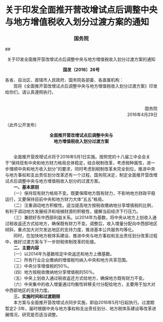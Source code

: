 # 关于印发全面推开营改增试点后调整中央与地方增值税收入划分过渡方案的通知

### <p style="text-align:center" color="#06c"   text-dec oration="none" >国务院 </p>
##<p style="text-align:center" color="#c00"   text-dec oration="none">关于印发全面推开营改增试点后调整中央与地方增值税收入划分过渡方案的通知 </p>
**<p class="sv_black14_30" style="text-align:center">国发〔2016〕26号</p>** 

<p>各省、自治区、直辖市人民政府，国务院各部委、各直属机构：<br>　　现将《全面推开营改增试点后调整中央与地方增值税收入划分过渡方案》印发给你们，请认真遵照执行。<br>　　　　　　　　　　　　　　　　　　　　　　　　　　　　 　 </p><p style="text-align: right">国务院<br>　　　　　　　　　　　　　　　　　　　　　　　　　　　 　2016年4月29日</p><p>（此件公开发布）</p><p style="text-align: center"><strong>全面推开营改增试点后调整中央与<br>地方增值税收入划分过渡方案</strong></p><p><br>　　全面推开营改增试点将于2016年5月1日实施。按照党的十八届三中全会关于“保持现有中央和地方财力格局总体稳定，结合税制改革，考虑税种属性，进一步理顺中央和地方收入划分”的要求，同时考虑到税制改革未完全到位，推进中央与地方事权和支出责任划分改革还有一个过程，国务院决定，制定全面推开营改增试点后调整中央与地方增值税收入划分的过渡方案。<br>　　<strong>一、基本原则<br></strong>　　（一）保持现有财力格局不变。既要保障地方既有财力，不影响地方财政平稳运行，又要保持目前中央和地方财力大体“五五”格局。<br>　　（二）注重调动地方积极性。适当提高地方按税收缴纳地分享增值税的比例，有利于调动地方发展经济和培植财源的积极性，缓解当前经济下行压力。<br>　　（三）兼顾好东中西部利益关系。以2014年为基数，将中央从地方上划收入通过税收返还方式给地方，确保既有财力不变。调整后，收入增量分配向中西部地区倾斜，重点加大对欠发达地区的支持力度，推进基本公共服务均等化。<br>　　同时，在加快地方税体系建设、推进中央与地方事权和支出责任划分改革过程中，做好过渡方案与下一步财税体制改革的衔接。<br>　　<strong>二、主要内容<br></strong>　　（一）以2014年为基数核定中央返还和地方上缴基数。<br>　　（二）所有行业企业缴纳的增值税均纳入中央和地方共享范围。<br>　　（三）中央分享增值税的50%。<br>　　（四）地方按税收缴纳地分享增值税的50%。<br>　　（五）中央上划收入通过税收返还方式给地方，确保地方既有财力不变。<br>　　（六）中央集中的收入增量通过均衡性转移支付分配给地方，主要用于加大对中西部地区的支持力度。<br>　　<strong>三、实施时间和过渡期限<br></strong>　　本方案与全面推开营改增试点同步实施，即自2016年5月1日起执行。过渡期暂定2-3年，届时根据中央与地方事权和支出责任划分、地方税体系建设等改革进展情况，研究是否适当调整。</p>